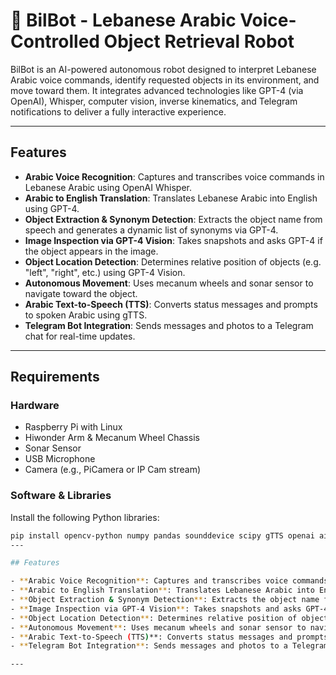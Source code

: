 # 🤖 BilBot - Lebanese Arabic Voice-Controlled Object Retrieval Robot

BilBot is an AI-powered autonomous robot designed to interpret Lebanese Arabic voice commands, identify requested objects in its environment, and move toward them. It integrates advanced technologies like GPT-4 (via OpenAI), Whisper, computer vision, inverse kinematics, and Telegram notifications to deliver a fully interactive experience.

---

## Features

- **Arabic Voice Recognition**: Captures and transcribes voice commands in Lebanese Arabic using OpenAI Whisper.
- **Arabic to English Translation**: Translates Lebanese Arabic into English using GPT-4.
- **Object Extraction & Synonym Detection**: Extracts the object name from speech and generates a dynamic list of synonyms via GPT-4.
- **Image Inspection via GPT-4 Vision**: Takes snapshots and asks GPT-4 if the object appears in the image.
- **Object Location Detection**: Determines relative position of objects (e.g. "left", "right", etc.) using GPT-4 Vision.
- **Autonomous Movement**: Uses mecanum wheels and sonar sensor to navigate toward the object.
- **Arabic Text-to-Speech (TTS)**: Converts status messages and prompts to spoken Arabic using gTTS.
- **Telegram Bot Integration**: Sends messages and photos to a Telegram chat for real-time updates.

---

## Requirements

### Hardware

- Raspberry Pi with Linux
- Hiwonder Arm & Mecanum Wheel Chassis
- Sonar Sensor
- USB Microphone
- Camera (e.g., PiCamera or IP Cam stream)

### Software & Libraries

Install the following Python libraries:

```bash
pip install opencv-python numpy pandas sounddevice scipy gTTS openai aiogram
---

## Features

- **Arabic Voice Recognition**: Captures and transcribes voice commands in Lebanese Arabic using OpenAI Whisper.
- **Arabic to English Translation**: Translates Lebanese Arabic into English using GPT-4.
- **Object Extraction & Synonym Detection**: Extracts the object name from speech and generates a dynamic list of synonyms via GPT-4.
- **Image Inspection via GPT-4 Vision**: Takes snapshots and asks GPT-4 if the object appears in the image.
- **Object Location Detection**: Determines relative position of objects (e.g. "left", "right", etc.) using GPT-4 Vision.
- **Autonomous Movement**: Uses mecanum wheels and sonar sensor to navigate toward the object.
- **Arabic Text-to-Speech (TTS)**: Converts status messages and prompts to spoken Arabic using gTTS.
- **Telegram Bot Integration**: Sends messages and photos to a Telegram chat for real-time updates.

---

